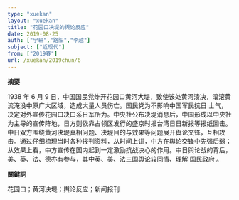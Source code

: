 ```yaml
---
type: "xuekan"
layout: "xuekan"
title: "花园口决堤的舆论反应"
date: 2019-08-25
auth: ["宁轩","路阳","李越"]
subject: ["近现代"]
from: ["2019春"]
url: /xuekan/2019chun/6
---
```


**摘要**      

 1938 年 6 月 9 日，中国国民党炸开花园口黄河大堤，致使该处黄河溃决，滚滚黄流淹没中原广大区域，造成大量人员伤亡。国民党为不影响中国军民抗日 士气，决定对外宣传花园口决口系日军所为。中央社公布决堤消息后，中国形成以中央社为主导的宣传阵地，日方则依靠占领区发行的<v>盛京时报</v><v>台湾日日新报</v>等报纸回击。中日双方围绕黄河决堤真相问题、决堤目的与效果等问题展开舆论交锋，互相攻击。通过仔细梳理当时各种报刊资料，从时间上讲，中方在舆论交锋中先强后弱；从效果上看，中方宣传在国内起到一定激励抗战决心的作用。中日舆论战的背后，美、英、法、德亦有参与，其中英、美、法三国舆论较同情、理解 国民政府 。

**關鍵詞**

花园口；黄河决堤；舆论反应；新闻报刊
